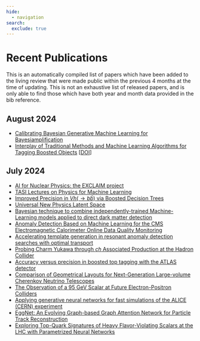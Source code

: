 ```yaml
---
hide:
  - navigation
search:
  exclude: true
---
```


# Recent Publications

This is an automatically compiled list of papers which have been added to the living review that were made public within the previous 4 months at the time of updating. This is not an exhaustive list of released papers, and is only able to find those which have both year and month data provided in the bib reference.

## August 2024
* [Calibrating Bayesian Generative Machine Learning for Bayesiamplification](https://arxiv.org/abs/2408.00838)
* [Interplay of Traditional Methods and Machine Learning Algorithms for Tagging Boosted Objects](https://arxiv.org/abs/2408.01138) [[DOI](https://doi.org/10.1140/epjs/s11734-024-01256-6)]

## July 2024
* [AI for Nuclear Physics: the EXCLAIM project](https://arxiv.org/abs/2408.00163)
* [TASI Lectures on Physics for Machine Learning](https://arxiv.org/abs/2408.00082)
* [Improved Precision in $Vh(\rightarrow b\bar b)$ via Boosted Decision Trees](https://arxiv.org/abs/2407.21239)
* [Universal New Physics Latent Space](https://arxiv.org/abs/2407.20315)
* [Bayesian technique to combine independently-trained Machine-Learning models applied to direct dark matter detection](https://arxiv.org/abs/2407.21008)
* [Anomaly Detection Based on Machine Learning for the CMS Electromagnetic Calorimeter Online Data Quality Monitoring](https://arxiv.org/abs/2407.20278)
* [Accelerating template generation in resonant anomaly detection searches with optimal transport](https://arxiv.org/abs/2407.19818)
* [Probing Charm Yukawa through $ch$ Associated Production at the Hadron Collider](https://arxiv.org/abs/2407.19797)
* [Accuracy versus precision in boosted top tagging with the ATLAS detector](https://arxiv.org/abs/2407.20127)
* [Comparison of Geometrical Layouts for Next-Generation Large-volume Cherenkov Neutrino Telescopes](https://arxiv.org/abs/2407.19010)
* [The Observation of a 95 GeV Scalar at Future Electron-Positron Colliders](https://arxiv.org/abs/2407.16806)
* [Applying generative neural networks for fast simulations of the ALICE (CERN) experiment](https://arxiv.org/abs/2407.16704)
* [EggNet: An Evolving Graph-based Graph Attention Network for Particle Track Reconstruction](https://arxiv.org/abs/2407.13925)
* [Exploring Top-Quark Signatures of Heavy Flavor-Violating Scalars at the LHC with Parametrized Neural Networks](https://arxiv.org/abs/2407.12118)
